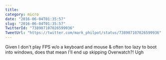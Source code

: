 ```yaml
---
title: 
category: micro
date: "2016-06-04T01:35:57"
slug: "2016-06-04T01:35:57"
TwitterId: "738907107026599936"
TweetUrl: "https://twitter.com/mark_philpot/status/738907107026599936"
---
```


Given I don't play FPS w/o a keyboard and mouse &amp; often too lazy to boot
into windows, does that mean I'll end up skipping Overwatch?! Ugh
